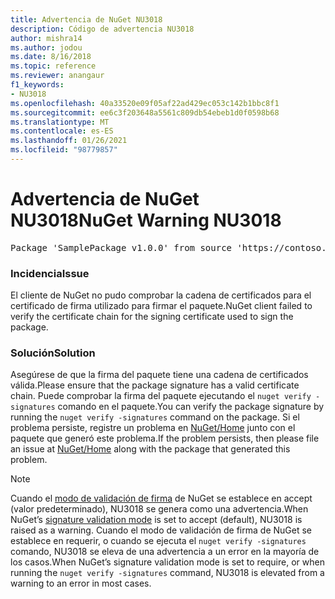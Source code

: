 ```yaml
---
title: Advertencia de NuGet NU3018
description: Código de advertencia NU3018
author: mishra14
ms.author: jodou
ms.date: 8/16/2018
ms.topic: reference
ms.reviewer: anangaur
f1_keywords:
- NU3018
ms.openlocfilehash: 40a33520e09f05af22ad429ec053c142b1bbc8f1
ms.sourcegitcommit: ee6c3f203648a5561c809db54ebeb1d0f0598b68
ms.translationtype: MT
ms.contentlocale: es-ES
ms.lasthandoff: 01/26/2021
ms.locfileid: "98779857"
---
```

# <a name="nuget-warning-nu3018"></a><span data-ttu-id="c9a65-103">Advertencia de NuGet NU3018</span><span class="sxs-lookup"><span data-stu-id="c9a65-103">NuGet Warning NU3018</span></span>

<pre>Package 'SamplePackage v1.0.0' from source 'https://contoso.com/index.json': The primary signature found a chain building issue: A certificate chain processed, but terminated in a root certificate which is not trusted by the trust provider.</pre>

### <a name="issue"></a><span data-ttu-id="c9a65-104">Incidencia</span><span class="sxs-lookup"><span data-stu-id="c9a65-104">Issue</span></span>

<span data-ttu-id="c9a65-105">El cliente de NuGet no pudo comprobar la cadena de certificados para el certificado de firma utilizado para firmar el paquete.</span><span class="sxs-lookup"><span data-stu-id="c9a65-105">NuGet client failed to verify the certificate chain for the signing certificate used to sign the package.</span></span>


### <a name="solution"></a><span data-ttu-id="c9a65-106">Solución</span><span class="sxs-lookup"><span data-stu-id="c9a65-106">Solution</span></span>

<span data-ttu-id="c9a65-107">Asegúrese de que la firma del paquete tiene una cadena de certificados válida.</span><span class="sxs-lookup"><span data-stu-id="c9a65-107">Please ensure that the package signature has a valid certificate chain.</span></span> <span data-ttu-id="c9a65-108">Puede comprobar la firma del paquete ejecutando el `nuget verify -signatures` comando en el paquete.</span><span class="sxs-lookup"><span data-stu-id="c9a65-108">You can verify the package signature by running the `nuget verify -signatures` command on the package.</span></span> <span data-ttu-id="c9a65-109">Si el problema persiste, registre un problema en [NuGet/Home](https://github.com/NuGet/Home/issues) junto con el paquete que generó este problema.</span><span class="sxs-lookup"><span data-stu-id="c9a65-109">If the problem persists, then please file an issue at [NuGet/Home](https://github.com/NuGet/Home/issues) along with the package that generated this problem.</span></span>


> [!Note]
> <span data-ttu-id="c9a65-110">Cuando el [modo de validación de firma](../../consume-packages/installing-signed-packages.md#configure-package-signature-requirements) de NuGet se establece en accept (valor predeterminado), NU3018 se genera como una advertencia.</span><span class="sxs-lookup"><span data-stu-id="c9a65-110">When NuGet’s [signature validation mode](../../consume-packages/installing-signed-packages.md#configure-package-signature-requirements) is set to accept (default), NU3018 is raised as a warning.</span></span> <span data-ttu-id="c9a65-111">Cuando el modo de validación de firma de NuGet se establece en requerir, o cuando se ejecuta el `nuget verify -signatures` comando, NU3018 se eleva de una advertencia a un error en la mayoría de los casos.</span><span class="sxs-lookup"><span data-stu-id="c9a65-111">When NuGet’s signature validation mode is set to require, or when running the `nuget verify -signatures` command, NU3018 is elevated from a warning to an error in most cases.</span></span> 
